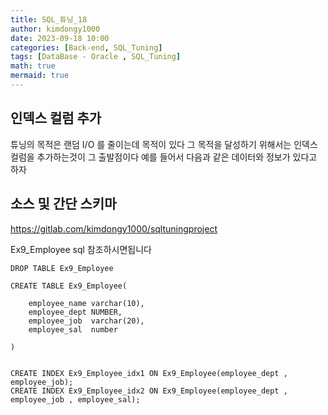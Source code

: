 ```yaml
---
title: SQL_튜닝_18
author: kimdongy1000
date: 2023-09-18 10:00
categories: [Back-end, SQL_Tuning]
tags: [DataBase - Oracle , SQL_Tuning]
math: true
mermaid: true
---
```


## 인덱스 컬럼 추가 
튜닝의 목적은 랜덤 I/O 를 줄이는데 목적이 있다 그 목적을 달성하기 위해서는 인덱스 컬럼을 추가하는것이 그 출발점이다 예를 들어서  다음과 같은 데이터와 정보가 있다고 하자 

## 소스 및 간단 스키마 

<https://gitlab.com/kimdongy1000/sqltuningproject>

Ex9_Employee sql 참조하시면됩니다 

```
DROP TABLE Ex9_Employee

CREATE TABLE Ex9_Employee(

    employee_name varchar(10),
    employee_dept NUMBER,
    employee_job  varchar(20),
    employee_sal  number

)


CREATE INDEX Ex9_Employee_idx1 ON Ex9_Employee(employee_dept , employee_job);
CREATE INDEX Ex9_Employee_idx2 ON Ex9_Employee(employee_dept , employee_job , employee_sal);

```

